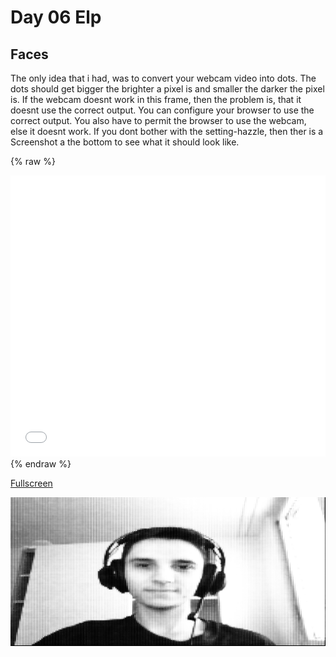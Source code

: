# Day 06 Elp

## Faces

The only idea that i had, was to convert your webcam video into dots. The dots should get bigger the brighter a pixel is and smaller the darker the pixel is. If the webcam doesnt work in this frame, then the problem is, that it doesnt use the correct output. You can configure your browser to use the correct output. You also have to permit the browser to use the webcam, else it doesnt work. If you dont bother with the setting-hazzle, then ther is a Screenshot a the bottom to see what it should look like.

{% raw %}
<iframe src="content/day06/1/index.html" width="100%" height="450" frameborder="no"></iframe>
{% endraw %}

[Fullscreen](content/day06/1/index.html)

![Screenshot Webcam Dots](content/day06/1/Screenshot.PNG)